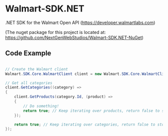 Walmart-SDK.NET
===============

.NET SDK for the Walmart Open API (https://developer.walmartlabs.com)

(The nuget package for this project is located at: https://github.com/NextGenWebStudios/Walmart-SDK.NET-NuGet)

## Code Example
```csharp

// Create the Walmart client
Walmart.SDK.Core.WalmartClient client = new Walmart.SDK.Core.WalmartClient("<api_key>");

// Get all categories
client.GetCategories((category) =>
{
    client.GetProducts(category.Id, (product) =>
    {
        // Do something!
        return true; // Keep iterating over products, return false to stop
    });

    return true; // Keep iterating over categories, return false to stop
});

```